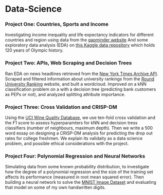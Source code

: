 # Data-Science

### Project One: Countries, Sports and Income
Investigating income inequality and life expectancy indicators for different countries and region using data from the [gapminder website](https://www.gapminder.org/data/)
And some exploratory data analysis (EDA) on [this Kaggle data repository](https://www.kaggle.com/heesoo37/120-years-of-olympic-history-athletes-and-results?select=athlete_events.csv) which holds 120 years of Olympic history.

### Project Two: APIs, Web Scraping and Decision Trees
Ran EDA on news headlines retrieved from the [New York Times Archive API](https://www.gapminder.org/data/](https://developer.nytimes.com/docs/archive-product/1/overview)https://developer.nytimes.com/docs/archive-product/1/overview). Scraped and filtered information about university rankings from the [Round University Ranking](https://www.gapminder.org/data/) website, and built a wordcloud. Improved on a kNN classification problem on a with a decision tree (predicting bank customers as PEPs or not), and analyzed splitting attribute importance.

### Project Three: Cross Validation and CRISP-DM
Using the [UCI Wine Quality Database](https://archive.ics.uci.edu/ml/machine-learning-databases/wine-quality/winequality-red.csv), we use ten-fold cross validation and the F1 score to assess hyperparamters for kNN and decision tress classifiers (number of neighbours, maximum depth). Then we write a 500 word essay on designing a CRISP-DM analysis for predicting the drop out rates for college freshmen. We explain its validaity as a data science problem, and possible ethical considerations with the project.

### Project Four: Polynomial Regression and Neural Networks
Simulating data from some known probability distribution, to investigate how the degree of a polynomial regression and the size of the training set affects its performance (measured in root mean squared error). Then building a neural network to solve the [MNIST Image Dataset](https://keras.io/api/datasets/mnist/) and evaluating that model on some of my own handwritten digits.
